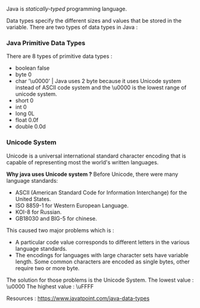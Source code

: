 Java is *statically-typed* programming language.

Data types specify the different sizes and values that be stored in the variable. There are two types of data types in Java :

### Java Primitive Data Types

There are 8 types of primitive data types  : 
- boolean false
- byte 0
- char '\u0000' | Java uses 2 byte because it uses Unicode system instead of ASCII code system and the \u0000 is the lowest range of unicode system.
- short 0
- int 0
- long 0L
- float 0.0f
- double 0.0d



### Unicode System 

Unicode is a universal international standard character encoding that is capable of representing most the world's written languages.

**Why java uses Unicode system ?**
Before Unicode, there were many language standards: 
- ASCII (American Standard Code for Information Interchange) for the United States. 
- ISO 8859-1 for Western European Language.
- KOI-8 for Russian.
- GB18030 and BIG-5 for chinese.

This caused two major problems which is : 
- A particular code value corresponds to different letters in the various language standards. 
- The encodings for languages with large character sets have variable length. Some common characters are encoded as single bytes, other require two or more byte.

The solution for those problems is the Unicode System.
The lowest value : \u0000
The highest value : \uFFFF




Resources : https://www.javatpoint.com/java-data-types
